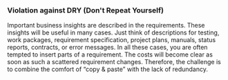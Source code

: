### Violation against DRY (Don't Repeat Yourself)
Important business insights are described in the requirements. These insights will be useful in many cases. Just think of descriptions for testing, work packages, requirement specification, project plans, manuals, status reports, contracts, or error messages. In all these cases, you are often tempted to insert parts of a requirement.
The costs will become clear as soon as such a scattered requirement changes. Therefore, the challenge is to combine the comfort of “copy & paste” with the lack of redundancy.